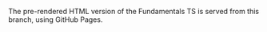 The pre-rendered HTML version of the Fundamentals TS is served from this branch, using GitHub Pages.

